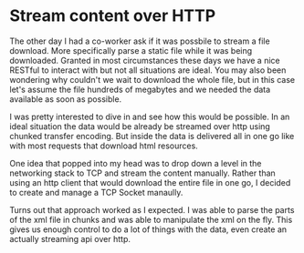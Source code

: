 # Stream content over HTTP
The other day I had a co-worker ask if it was possbile to stream a
file download. More specifically parse a static file while it was
being downloaded. Granted in most circumstances these days we have a
nice RESTful to interact with but not all situations are ideal. You may
also been wondering why couldn't we wait to download the whole file, but
in this case let's assume the file hundreds of megabytes and we needed
the data available as soon as possible.

I was pretty interested to dive in and see how this would be possible.
In an ideal situation the data would be already be streamed over http
using chunked transfer encoding. But inside the data is delivered all in
one go like with most requests that download html resources.

One idea that popped into my head was to drop down a level in the
networking stack to TCP and stream the content manually. Rather than
using an http client that would download the entire file in one go, I
decided to create and manage a TCP Socket manaully.

Turns out that approach worked as I expected. I was able to parse the
parts of the xml file in chunks and was able to manipulate the xml on
the fly. This gives us enough control to do a lot of things with the
data, even create an actually streaming api over http.
